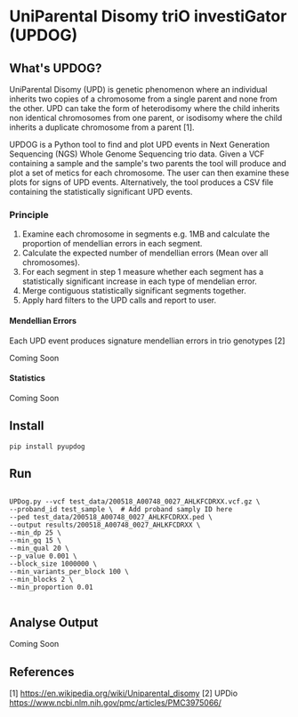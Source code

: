# UniParental Disomy triO investiGator (UPDOG)

## What's UPDOG?

UniParental Disomy (UPD) is genetic phenomenon where an individual inherits two copies of a chromosome from a single parent and none from the other. UPD can take the form of heterodisomy where the child inherits non identical chromosomes from one parent, or isodisomy where the child inherits a duplicate chromosome from a parent [1].

UPDOG is a Python tool to find and plot UPD events in Next Generation Sequencing (NGS) Whole Genome Sequencing trio data. Given a VCF containing a sample and the sample's two parents the tool will produce and plot a set of metics for each chromosome. The user can then examine these plots for signs of UPD events. Alternatively, the tool produces a CSV file containing the statistically significant UPD events.


### Principle

1) Examine each chromosome in segments e.g. 1MB and calculate the proportion of mendellian errors in each segment.
2) Calculate the expected number of mendellian errors (Mean over all chromosomes).
3) For each segment in step 1 measure whether each segment has a statistically significant increase in each type of mendelian error.
4) Merge contiguous statistically significant segments together.
5) Apply hard filters to the UPD calls and report to user.

#### Mendellian Errors

Each UPD event produces signature mendellian errors in trio genotypes [2]

Coming Soon

#### Statistics

Coming Soon

## Install
```
pip install pyupdog
```
## Run

```

UPDog.py --vcf test_data/200518_A00748_0027_AHLKFCDRXX.vcf.gz \
--proband_id test_sample \  # Add proband samply ID here
--ped test_data/200518_A00748_0027_AHLKFCDRXX.ped \
--output results/200518_A00748_0027_AHLKFCDRXX \
--min_dp 25 \
--min_gq 15 \
--min_qual 20 \
--p_value 0.001 \
--block_size 1000000 \
--min_variants_per_block 100 \
--min_blocks 2 \
--min_proportion 0.01


```
## Analyse Output

Coming Soon

## References

[1] https://en.wikipedia.org/wiki/Uniparental_disomy
[2] UPDio https://www.ncbi.nlm.nih.gov/pmc/articles/PMC3975066/


